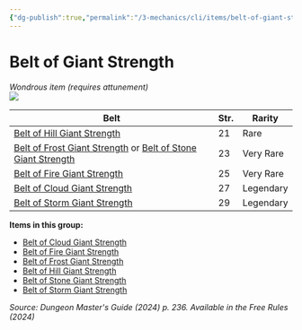 ```yaml
---
{"dg-publish":true,"permalink":"/3-mechanics/cli/items/belt-of-giant-strength-xdmg/","tags":["ttrpg-cli/compendium/src/5e/xdmg","ttrpg-cli/item/attunement/required","ttrpg-cli/item/rarity/varies"],"noteIcon":""}
---
```


# Belt of Giant Strength
*Wondrous item (requires attunement)*  
![](3-Mechanics/CLI/items/img/belt-of-giant-strength.webp#right)


| Belt | Str. | Rarity |
|------|------|--------|
| [Belt of Hill Giant Strength](3-Mechanics/CLI/items/belt-of-hill-giant-strength-xdmg.md) | 21 | Rare |
| [Belt of Frost Giant Strength](3-Mechanics/CLI/items/belt-of-frost-giant-strength-xdmg.md) or [Belt of Stone Giant Strength](3-Mechanics/CLI/items/belt-of-stone-giant-strength-xdmg.md) | 23 | Very Rare |
| [Belt of Fire Giant Strength](3-Mechanics/CLI/items/belt-of-fire-giant-strength-xdmg.md) | 25 | Very Rare |
| [Belt of Cloud Giant Strength](3-Mechanics/CLI/items/belt-of-cloud-giant-strength-xdmg.md) | 27 | Legendary |
| [Belt of Storm Giant Strength](3-Mechanics/CLI/items/belt-of-storm-giant-strength-xdmg.md) | 29 | Legendary |{ #belt-str-rarity}


**Items in this group:**

- [Belt of Cloud Giant Strength](3-Mechanics/CLI/items/belt-of-cloud-giant-strength-xdmg.md)
- [Belt of Fire Giant Strength](3-Mechanics/CLI/items/belt-of-fire-giant-strength-xdmg.md)
- [Belt of Frost Giant Strength](3-Mechanics/CLI/items/belt-of-frost-giant-strength-xdmg.md)
- [Belt of Hill Giant Strength](3-Mechanics/CLI/items/belt-of-hill-giant-strength-xdmg.md)
- [Belt of Stone Giant Strength](3-Mechanics/CLI/items/belt-of-stone-giant-strength-xdmg.md)
- [Belt of Storm Giant Strength](3-Mechanics/CLI/items/belt-of-storm-giant-strength-xdmg.md)

*Source: Dungeon Master's Guide (2024) p. 236. Available in the Free Rules (2024)*
